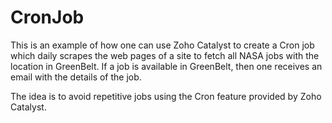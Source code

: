 # CronJob
This is an example of how one can use Zoho Catalyst to create a Cron job which daily scrapes the web pages
of a site to fetch all NASA jobs with the location in GreenBelt.
If a job is available in GreenBelt, then one receives an email with the details of the job.

The idea is to avoid repetitive jobs using the Cron feature provided by Zoho Catalyst.


